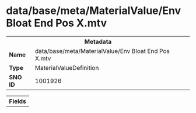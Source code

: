 <h1>data/base/meta/MaterialValue/Env Bloat End Pos X.mtv</h1><table><tr><th colspan="100%">Metadata</th></tr><tr><td><b>Name</b></td><td>data/base/meta/MaterialValue/Env Bloat End Pos X.mtv</td></tr><tr><td><b>Type</b></td><td>MaterialValueDefinition</td></tr><tr><td><b>SNO ID</b></td><td>1001926</td></tr></table>

<table><tr><th colspan="100%">Fields</th></tr></table>

